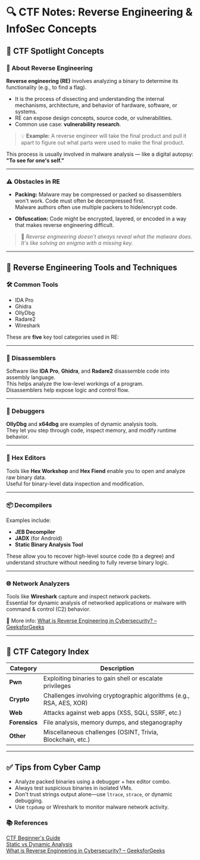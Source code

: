 # 🔍 CTF Notes: Reverse Engineering & InfoSec Concepts

## 🧠 CTF Spotlight Concepts

### 🔄 About Reverse Engineering

**Reverse engineering (RE)** involves analyzing a binary to determine its functionality (e.g., to find a flag).

- It is the process of dissecting and understanding the internal mechanisms, architecture, and behavior of hardware, software, or systems.
- RE can expose design concepts, source code, or vulnerabilities.  
- Common use case: **vulnerability research**.

> 💡 **Example:** A reverse engineer will take the final product and pull it apart to figure out what parts were used to make the final product.

This process is usually involved in malware analysis — like a digital autopsy:  
**"To see for one's self."**

---

### ⚠️ Obstacles in RE

- **Packing:** Malware may be compressed or packed so disassemblers won't work. Code must often be decompressed first.  
  Malware authors often use multiple packers to hide/encrypt code.
  
- **Obfuscation:** Code might be encrypted, layered, or encoded in a way that makes reverse engineering difficult.  

> 🧩 *Reverse engineering doesn't always reveal what the malware does. It's like solving an enigma with a missing key.*

---

## 🧰 Reverse Engineering Tools and Techniques

### 🛠 Common Tools

- IDA Pro
- Ghidra
- OllyDbg
- Radare2
- Wireshark

These are **five** key tool categories used in RE:

---

### 🔧 Disassemblers

Software like **IDA Pro**, **Ghidra**, and **Radare2** disassemble code into assembly language.  
This helps analyze the low-level workings of a program.  
Disassemblers help expose logic and control flow.

---

### 🐞 Debuggers

**OllyDbg** and **x64dbg** are examples of dynamic analysis tools.  
They let you step through code, inspect memory, and modify runtime behavior.

---

### 🧬 Hex Editors

Tools like **Hex Workshop** and **Hex Fiend** enable you to open and analyze raw binary data.  
Useful for binary-level data inspection and modification.

---

### 📦 Decompilers

Examples include:

- **JEB Decompiler**
- **JADX** (for Android)
- **Static Binary Analysis Tool**

These allow you to recover high-level source code (to a degree) and understand structure without needing to fully reverse binary logic.

---

### 🌐 Network Analyzers

Tools like **Wireshark** capture and inspect network packets.  
Essential for dynamic analysis of networked applications or malware with command & control (C2) behavior.

🔗 More info: [What is Reverse Engineering in Cybersecurity? – GeeksforGeeks](https://www.geeksforgeeks.org/computer-networks/what-is-reverse-engineering-technique-in-cybersecurity/)

---

## 📁 CTF Category Index

| Category       | Description                                                                 |
|----------------|-----------------------------------------------------------------------------|
| **Pwn**        | Exploiting binaries to gain shell or escalate privileges                    |
| **Crypto**     | Challenges involving cryptographic algorithms (e.g., RSA, AES, XOR)         |
| **Web**        | Attacks against web apps (XSS, SQLi, SSRF, etc.)                            |
| **Forensics**  | File analysis, memory dumps, and steganography                              |
| **Other**      | Miscellaneous challenges (OSINT, Trivia, Blockchain, etc.)                  |

---

## ✅ Tips from Cyber Camp

- Analyze packed binaries using a debugger + hex editor combo.
- Always test suspicious binaries in isolated VMs.
- Don't trust strings output alone—use `ltrace`, `strace`, or dynamic debugging.
- Use `tcpdump` or Wireshark to monitor malware network activity.


### 📚 References

[CTF Beginner's Guide](https://jaimelightfoot.com/blog/so-you-want-to-ctf-a-beginners-guide/) <br>
[Static vs Dynamic Analysis](https://rahulsinghinfosec.github.io/hackme/reverse-engineering/static-vs-dynamic-analysis.html) <br>
[What is Reverse Engineering in Cybersecurity? – GeeksforGeeks](https://www.geeksforgeeks.org/computer-networks/what-is-reverse-engineering-technique-in-cybersecurity/)